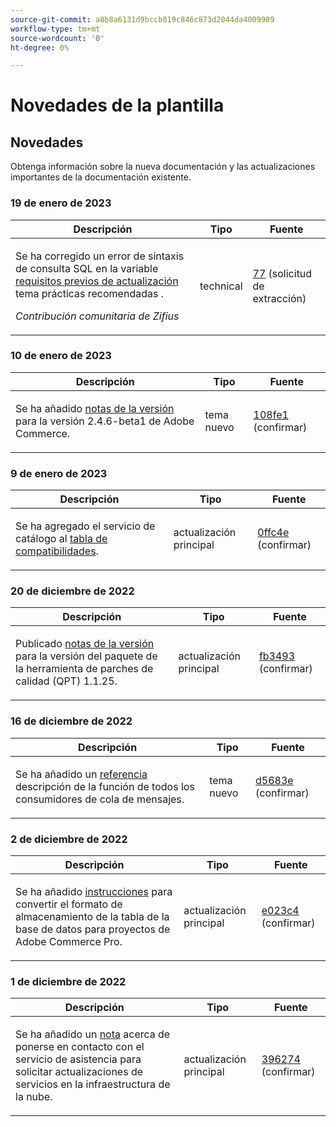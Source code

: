 ```yaml
---
source-git-commit: a0b8a6131d9bccb819c846c873d2044da4009989
workflow-type: tm+mt
source-wordcount: '0'
ht-degree: 0%

---
```

# Novedades de la plantilla

## Novedades

Obtenga información sobre la nueva documentación y las actualizaciones importantes de la documentación existente.

### 19 de enero de 2023

<table>
  <thead>
    <tr>
      <th>Descripción</th>
      <th>Tipo</th>
      <th>Fuente</th>
    </tr>
  </thead>
  <tbody>
    <tr>
      <td><p>Se ha corregido un error de sintaxis de consulta SQL en la variable <a href="https://experienceleague.adobe.com/docs/commerce-operations/implementation-playbook/best-practices/maintenance/commerce-235-upgrade-prerequisites-mariadb.html">requisitos previos de actualización</a> tema prácticas recomendadas .</p>
<p><i>Contribución comunitaria de Zifius</i></p></td>
      <td>technical</td>
      <td><a href="https://github.com/AdobeDocs/commerce-operations.en/pull/77">77</a> (solicitud de extracción)</td>
    </tr>
  </tbody>
</table>

### 10 de enero de 2023

<table>
  <thead>
    <tr>
      <th>Descripción</th>
      <th>Tipo</th>
      <th>Fuente</th>
    </tr>
  </thead>
  <tbody>
    <tr>
      <td><p>Se ha añadido <a href="https://experienceleague.adobe.com/docs/commerce-operations/release/notes/adobe-commerce/2-4-6.html">notas de la versión</a> para la versión 2.4.6-beta1 de Adobe Commerce.</p>
</td>
      <td>tema nuevo</td>
      <td><a href="https://github.com/AdobeDocs/commerce-operations.en/commit/108fe16a62c51c53d1850583cfd33938e39c7a6c">108fe1</a> (confirmar)</td>
    </tr>
  </tbody>
</table>

### 9 de enero de 2023

<table>
  <thead>
    <tr>
      <th>Descripción</th>
      <th>Tipo</th>
      <th>Fuente</th>
    </tr>
  </thead>
  <tbody>
    <tr>
      <td><p>Se ha agregado el servicio de catálogo al <a href="https://experienceleague.adobe.com/docs/commerce-operations/release/product-availability.html">tabla de compatibilidades</a>.</p>
</td>
      <td>actualización principal</td>
      <td><a href="https://github.com/AdobeDocs/commerce-operations.en/commit/0ffc4e9c9b0bb4fe629d0f0fb46bfbb287d5fdcc">0ffc4e</a> (confirmar)</td>
    </tr>
  </tbody>
</table><!-- date_group --><!-- month_group -->

### 20 de diciembre de 2022

<table>
  <thead>
    <tr>
      <th>Descripción</th>
      <th>Tipo</th>
      <th>Fuente</th>
    </tr>
  </thead>
  <tbody>
    <tr>
      <td><p>Publicado <a href="https://experienceleague.adobe.com/docs/commerce-operations/tools/quality-patches-tool/release-notes.html">notas de la versión</a> para la versión del paquete de la herramienta de parches de calidad (QPT) 1.1.25.</p>
</td>
      <td>actualización principal</td>
      <td><a href="https://github.com/AdobeDocs/commerce-operations.en/commit/fb34939dcfb754175148538faf83033f165e7d11">fb3493</a> (confirmar)</td>
    </tr>
  </tbody>
</table>

### 16 de diciembre de 2022

<table>
  <thead>
    <tr>
      <th>Descripción</th>
      <th>Tipo</th>
      <th>Fuente</th>
    </tr>
  </thead>
  <tbody>
    <tr>
      <td><p>Se ha añadido un <a href="https://experienceleague.adobe.com/docs/commerce-operations/configuration-guide/message-queues/consumers.html">referencia</a> descripción de la función de todos los consumidores de cola de mensajes.</p>
</td>
      <td>tema nuevo</td>
      <td><a href="https://github.com/AdobeDocs/commerce-operations.en/commit/d5683e80746bf346048e36627f9901bc359ddd81">d5683e</a> (confirmar)</td>
    </tr>
  </tbody>
</table>

### 2 de diciembre de 2022

<table>
  <thead>
    <tr>
      <th>Descripción</th>
      <th>Tipo</th>
      <th>Fuente</th>
    </tr>
  </thead>
  <tbody>
    <tr>
      <td><p>Se ha añadido <a href="https://experienceleague.adobe.com/docs/commerce-operations/implementation-playbook/best-practices/maintenance/commerce-235-upgrade-prerequisites-mariadb.html&lt;br/&gt;">instrucciones</a> para convertir el formato de almacenamiento de la tabla de la base de datos para proyectos de Adobe Commerce Pro.</p>
</td>
      <td>actualización principal</td>
      <td><a href="https://github.com/AdobeDocs/commerce-operations.en/commit/e023c47548a8dac6a4c3ed2dcfc7557af27a25a2">e023c4</a> (confirmar)</td>
    </tr>
  </tbody>
</table>

### 1 de diciembre de 2022

<table>
  <thead>
    <tr>
      <th>Descripción</th>
      <th>Tipo</th>
      <th>Fuente</th>
    </tr>
  </thead>
  <tbody>
    <tr>
      <td><p>Se ha añadido un <a href="https://experienceleague.adobe.com/docs/commerce-operations/implementation-playbook/best-practices/maintenance/commerce-235-upgrade-prerequisites-mariadb.html">nota</a> acerca de ponerse en contacto con el servicio de asistencia para solicitar actualizaciones de servicios en la infraestructura de la nube.</p>
</td>
      <td>actualización principal</td>
      <td><a href="https://github.com/AdobeDocs/commerce-operations.en/commit/396274c0b22534977cf6efeb222634e470b39f6f">396274</a> (confirmar)</td>
    </tr>
  </tbody>
</table><!-- date_group --><!-- month_group --><!-- year_group -->
